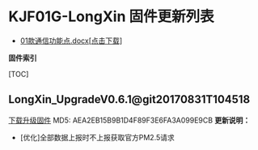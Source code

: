 # KJF01G-LongXin 固件更新列表

* [01款通信功能点.docx[点击下载]](01款通信功能点.docx)

**固件索引**

[TOC]

## LongXin_UpgradeV0.6.1@git20170831T104518
 [下载升级固件](LongXin_UpgradeV0.6.1@git20170831T104518.bin)
 MD5: AEA2EB15B9B1D4F89F3E6FA3A099E9CB
**更新说明：**
* [优化]全部数据上报时不上报获取官方PM2.5请求




